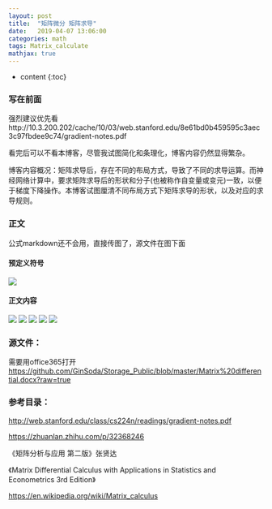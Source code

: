 ```yaml
---
layout: post
title:  "矩阵微分 矩阵求导"
date:   2019-04-07 13:06:00
categories: math
tags: Matrix_calculate
mathjax: true
---
```


* content
{:toc}
### 写在前面

强烈建议优先看http://10.3.200.202/cache/10/03/web.stanford.edu/8e61bd0b459595c3aec3c97fbdee9c74/gradient-notes.pdf

看完后可以不看本博客，尽管我试图简化和条理化，博客内容仍然显得繁杂。

博客内容概况：矩阵求导后，存在不同的布局方式，导致了不同的求导运算。而神经网络计算中，要求矩阵求导后的形状和分子(也被称作自变量或变元)一致，以便于梯度下降操作。本博客试图厘清不同布局方式下矩阵求导的形状，以及对应的求导规则。



### 正文
公式markdown还不会用，直接传图了，源文件在图下面

#### 预定义符号
![](https://raw.githubusercontent.com/GinSoda/Storage_Public/master/2019-04-07-1.jpg)

#### 正文内容
![](https://raw.githubusercontent.com/GinSoda/Storage_Public/master/2019-04-07-2.jpg)
![](https://raw.githubusercontent.com/GinSoda/Storage_Public/master/2019-04-07-3.jpg)
![](https://raw.githubusercontent.com/GinSoda/Storage_Public/master/2019-04-07-4.jpg)
![](https://raw.githubusercontent.com/GinSoda/Storage_Public/master/2019-04-07-5.jpg)
![](https://raw.githubusercontent.com/GinSoda/Storage_Public/master/2019-04-07-6.jpg)

### 源文件：
需要用office365打开
https://github.com/GinSoda/Storage_Public/blob/master/Matrix%20differential.docx?raw=true

### 参考目录：
http://web.stanford.edu/class/cs224n/readings/gradient-notes.pdf

https://zhuanlan.zhihu.com/p/32368246

《矩阵分析与应用 第二版》张贤达

《Matrix Differential Calculus with Applications in Statistics and Econometrics 3rd Edition》

https://en.wikipedia.org/wiki/Matrix_calculus
